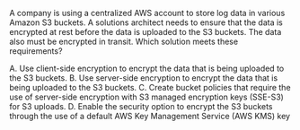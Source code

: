 A company is using a centralized AWS account to store log data in various Amazon S3 buckets. A solutions architect needs to ensure that the data is encrypted at rest before the data is uploaded to the S3 buckets. The data also must be encrypted in transit. Which solution meets these requirements? 

A. Use client-side encryption to encrypt the data that is being uploaded to the S3 buckets. 
B. Use server-side encryption to encrypt the data that is being uploaded to the S3 buckets. 
C. Create bucket policies that require the use of server-side encryption with S3 managed encryption keys (SSE-S3) for S3 uploads. 
D. Enable the security option to encrypt the S3 buckets through the use of a default AWS Key Management Service (AWS KMS) key